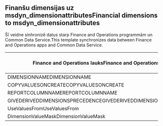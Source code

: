 ## <a name="financial-dimensions-to-msdyn_dimensionattributes"></a><span data-ttu-id="a3f85-101">Finanšu dimensijas uz msdyn_dimensionattributes</span><span class="sxs-lookup"><span data-stu-id="a3f85-101">Financial dimensions to msdyn_dimensionattributes</span></span>

<span data-ttu-id="a3f85-102">Šī veidne sinhronizē datus starp Finance and Operations programmām un Common Data Service.</span><span class="sxs-lookup"><span data-stu-id="a3f85-102">This template synchronizes data between Finance and Operations apps and Common Data Service.</span></span>

<span data-ttu-id="a3f85-103">Finance and Operations lauks</span><span class="sxs-lookup"><span data-stu-id="a3f85-103">Finance and Operations field</span></span> | <span data-ttu-id="a3f85-104">Kartes veids</span><span class="sxs-lookup"><span data-stu-id="a3f85-104">Map type</span></span> | <span data-ttu-id="a3f85-105">Cits Dynamics 365 lauks</span><span class="sxs-lookup"><span data-stu-id="a3f85-105">Other Dynamics 365 field</span></span> | <span data-ttu-id="a3f85-106">Noklusējuma vērtība</span><span class="sxs-lookup"><span data-stu-id="a3f85-106">Default value</span></span>
---|---|---|---
<span data-ttu-id="a3f85-107">DIMENSIONNAME</span><span class="sxs-lookup"><span data-stu-id="a3f85-107">DIMENSIONNAME</span></span> | = | <span data-ttu-id="a3f85-108">msdyn_dimensionname</span><span class="sxs-lookup"><span data-stu-id="a3f85-108">msdyn_dimensionname</span></span> | 
<span data-ttu-id="a3f85-109">COPYVALUESONCREATE</span><span class="sxs-lookup"><span data-stu-id="a3f85-109">COPYVALUESONCREATE</span></span> | >< | <span data-ttu-id="a3f85-110">msdyn_copyvaluesoncreate</span><span class="sxs-lookup"><span data-stu-id="a3f85-110">msdyn_copyvaluesoncreate</span></span> | 
<span data-ttu-id="a3f85-111">REPORTCOLUMNNAME</span><span class="sxs-lookup"><span data-stu-id="a3f85-111">REPORTCOLUMNNAME</span></span> | = | <span data-ttu-id="a3f85-112">msdyn_reportcolumnname</span><span class="sxs-lookup"><span data-stu-id="a3f85-112">msdyn_reportcolumnname</span></span> | 
<span data-ttu-id="a3f85-113">GIVEDERIVEDDIMENSIONSPRECEDENCE</span><span class="sxs-lookup"><span data-stu-id="a3f85-113">GIVEDERIVEDDIMENSIONSPRECEDENCE</span></span> | >< | <span data-ttu-id="a3f85-114">msdyn_givederiveddimensionsprecedence</span><span class="sxs-lookup"><span data-stu-id="a3f85-114">msdyn_givederiveddimensionsprecedence</span></span> | 
<span data-ttu-id="a3f85-115">UseValuesFrom</span><span class="sxs-lookup"><span data-stu-id="a3f85-115">UseValuesFrom</span></span> | = | <span data-ttu-id="a3f85-116">msdyn_usevaluesfrom</span><span class="sxs-lookup"><span data-stu-id="a3f85-116">msdyn_usevaluesfrom</span></span> | 
<span data-ttu-id="a3f85-117">DimensionValueMask</span><span class="sxs-lookup"><span data-stu-id="a3f85-117">DimensionValueMask</span></span> | = | <span data-ttu-id="a3f85-118">msdyn_dimensionvaluemask</span><span class="sxs-lookup"><span data-stu-id="a3f85-118">msdyn_dimensionvaluemask</span></span> | 
